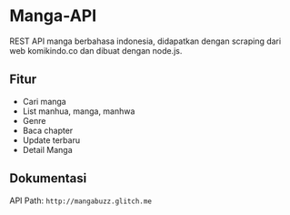 # Manga-API

REST API manga berbahasa indonesia, didapatkan dengan scraping dari web komikindo.co dan dibuat dengan node.js.

## Fitur

* Cari manga
* List manhua, manga, manhwa
* Genre
* Baca chapter
* Update terbaru
* Detail Manga

## Dokumentasi
         
API Path:  ```http://mangabuzz.glitch.me```



